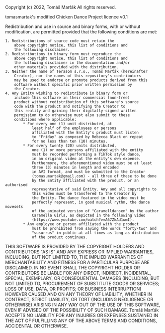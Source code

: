 Copyright (c) 2022, Tomáš Marťák
All rights reserved.

tomasmartak's modified Chicken Dance Project licence v0.1

Redistribution and use in source and binary forms, with 
or without modification, are permitted provided that the 
following conditions are met:

    1. Redistributions of source code must retain the 
        above copyright notice, this list of conditions and 
        the following disclaimer.
    2. Redistributions in binary form must reproduce the 
        above copyright notice, this list of conditions and 
        the following disclaimer in the documentation and/or 
        other materials provided with the distribution.
    3. Neither the name of Terasom s.r.o., Tomáš Marťák (hereinafter
        Creator), nor the names of this repository's contributors 
        may be used to endorse or promote products derived from this 
        software without specific prior written permission by
        the Creator.
    4. Any Entity wishing to redistribute in binary form or 
        include this software in their commercial (non-free) 
        product without redistribution of this software's source 
        code with the product and notifying the Creator to 
        this reality and gaining their digitally-signed written 
        permission to do otherwise must also submit to these 
        conditions where applicable: 
            * For every one (1) unit distributed, at 
                least half of the employees or persons 
                affiliated with the Entity's product must listen 
                to "Friday" as composed by Rebecca Black on repeat
                for no less than ten (10) minutes.
            * For every twenty (20) units distributed, 
                one (1) or more persons affiliated with the entity 
                must be recorded performing a TikTok style dance, 
                in an original video at the entity's own expense. 
                Furthermore, the aforementioned video must be at least 
                three (3) minutes in length and encoded 
                in AVI format, and must be submitted to the Creator 
                (tomas.martak@gmail.com) - all three of these to be done 
                by the Entity affiliated with the product, or an authorised 
                representative of said Entity. Any and all copyrights to 
                this video must be transfered to the Creator by 
                the Entity. The dance featured in the video must be 
                perfectly represent, in good musical rythm, the dance movesets 
                of the animated version of "Caramelldansen" by the author
                Caramella Girls, as depicted in the following video 
                (https://www.youtube.com/watch?v=A67ZkAd1wmI).
            * Any employee or person affiliated with the product 
                must be prohibited from saying the words "forty-two" and
                "susurrus" in public at all times as long as distribution 
                of the product continues. 

THIS SOFTWARE IS PROVIDED BY THE COPYRIGHT HOLDERS AND CONTRIBUTORS 
"AS IS" AND ANY EXPRESS OR IMPLIED WARRANTIES, INCLUDING, BUT NOT 
LIMITED TO, THE IMPLIED WARRANTIES OF MERCHANTABILITY AND FITNESS 
FOR A PARTICULAR PURPOSE ARE DISCLAIMED. IN NO EVENT SHALL THE 
COPYRIGHT HOLDER OR CONTRIBUTORS BE LIABLE FOR ANY DIRECT, INDIRECT, 
INCIDENTAL, SPECIAL, EXEMPLARY, OR CONSEQUENTIAL DAMAGES (INCLUDING, 
BUT NOT LIMITED TO, PROCUREMENT OF SUBSTITUTE GOODS OR SERVICES; 
LOSS OF USE, DATA, OR PROFITS; OR BUSINESS INTERRUPTION) HOWEVER 
CAUSED AND ON ANY THEORY OF LIABILITY, WHETHER IN CONTRACT, STRICT 
LIABILITY, OR TORT (INCLUDING NEGLIGENCE OR OTHERWISE) ARISING IN 
ANY WAY OUT OF THE USE OF THIS SOFTWARE, EVEN IF ADVISED OF THE 
POSSIBILITY OF SUCH DAMAGE. Tomáš Marťák ACCEPTS NO LIABILITY FOR
ANY INJURIES OR EXPENSES SUSTAINED IN THE ACT OF FULFILLING ANY OF 
THE ABOVE TERMS AND CONDITIONS, ACCIDENTAL OR OTHERWISE.
